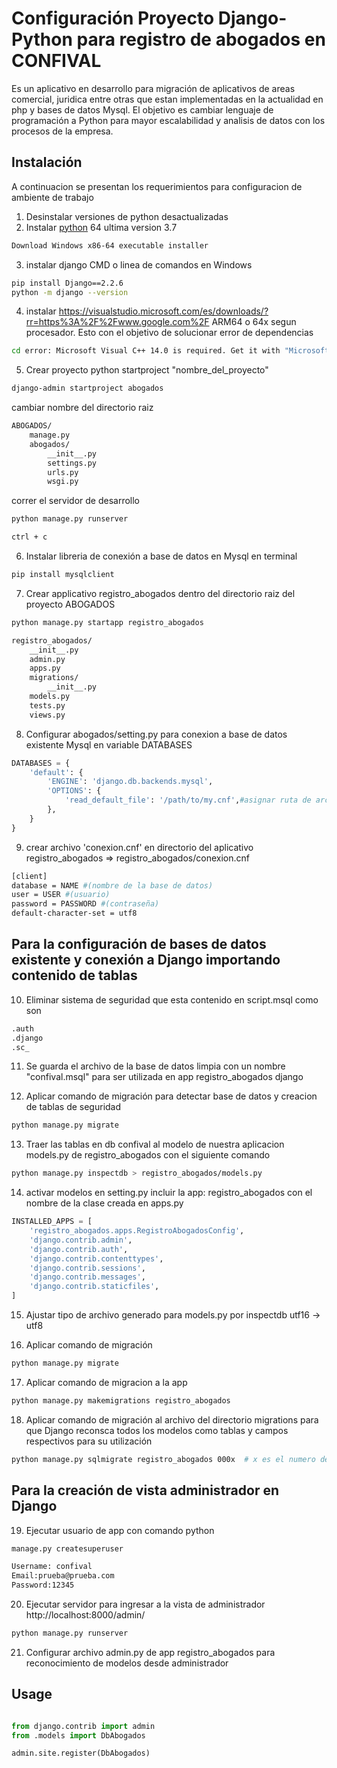 # Configuración Proyecto Django-Python para registro de abogados en CONFIVAL

Es un aplicativo en desarrollo para migración de aplicativos de areas comercial, juridica entre otras que estan
implementadas en la actualidad en php y bases de datos Mysql. El objetivo es cambiar lenguaje de programación a Python 
para mayor escalabilidad y analisis de datos con los procesos de la empresa. 

## Instalación
A continuacion se presentan los requerimientos para configuracion de ambiente de trabajo 


1. Desinstalar versiones de python desactualizadas
2. Instalar [python](https://www.python.org/downloads/windows/) 64 ultima version 3.7
```bash
Download Windows x86-64 executable installer
```
3. instalar django CMD o linea de comandos en Windows
```bash
pip install Django==2.2.6
python -m django --version
```
4. instalar https://visualstudio.microsoft.com/es/downloads/?rr=https%3A%2F%2Fwww.google.com%2F ARM64 o 64x segun procesador.
Esto con el objetivo de solucionar error de dependencias 
```bash
cd error: Microsoft Visual C++ 14.0 is required. Get it with "Microsoft Visual C++ Build Tools": http://landinghub.
```
5. Crear proyecto python startproject "nombre_del_proyecto"
```bash
django-admin startproject abogados
```
cambiar nombre del directorio raiz

```bash
ABOGADOS/
    manage.py
    abogados/
        __init__.py
        settings.py
        urls.py
        wsgi.py
```
correr el servidor de desarrollo
```bash
python manage.py runserver

ctrl + c  
```
6. Instalar libreria de conexión a base de datos en Mysql en terminal 
```bash
pip install mysqlclient
```
7. Crear applicativo registro_abogados dentro del directorio raiz del proyecto ABOGADOS
```bash
python manage.py startapp registro_abogados
```
```bash
registro_abogados/
    __init__.py
    admin.py
    apps.py
    migrations/
        __init__.py
    models.py
    tests.py
    views.py
```
8. Configurar abogados/setting.py para conexion a base de datos existente Mysql en variable DATABASES

```python
DATABASES = {
    'default': {
        'ENGINE': 'django.db.backends.mysql',
        'OPTIONS': {
            'read_default_file': '/path/to/my.cnf',#asignar ruta de archivo conexion.cnf
        },
    }
}
```

9. crear archivo 'conexion.cnf' en directorio del aplicativo  registro_abogados => registro_abogados/conexion.cnf

```bash
[client]
database = NAME #(nombre de la base de datos)
user = USER #(usuario)
password = PASSWORD #(contraseña)
default-character-set = utf8
```


## Para la configuración de bases de datos existente y conexión a Django importando contenido de tablas 

10. Eliminar sistema de seguridad que esta contenido en script.msql como son
```bash
.auth
.django
.sc_
```
	
11. Se guarda el archivo de la base de datos limpia con un nombre "confival.msql" para ser utilizada en 
app registro_abogados django

12. Aplicar comando de migración para detectar base de datos y creacion de tablas de seguridad
```bash
python manage.py migrate
```

13. Traer las tablas en db confival al modelo de nuestra aplicacion models.py de registro_abogados
con el siguiente comando

```bash
python manage.py inspectdb > registro_abogados/models.py
```

14. activar modelos en setting.py incluir la app: registro_abogados con el nombre de la clase creada en apps.py
```python
INSTALLED_APPS = [
    'registro_abogados.apps.RegistroAbogadosConfig',
    'django.contrib.admin',
    'django.contrib.auth',
    'django.contrib.contenttypes',
    'django.contrib.sessions',
    'django.contrib.messages',
    'django.contrib.staticfiles',
]
```

15. Ajustar tipo de archivo generado para models.py por inspectdb utf16 -> utf8

16. Aplicar comando de migración
```bash
python manage.py migrate
```
17. Aplicar comando de migracion a la app
```bash
python manage.py makemigrations registro_abogados
```

18. Aplicar comando de migración al archivo del directorio migrations para que Django reconsca todos los modelos 
como tablas y campos respectivos para su utilización

```bash
python manage.py sqlmigrate registro_abogados 000x  # x es el numero de la migración creada
```	

## Para la creación de vista administrador en Django

19. Ejecutar usuario de app con comando python 
```bash
manage.py createsuperuser
```
```bash
Username: confival
Email:prueba@prueba.com
Password:12345
```

20. Ejecutar servidor para ingresar a la vista de administrador http://localhost:8000/admin/
```bash
python manage.py runserver
```

21. Configurar archivo admin.py de app registro_abogados para reconocimiento de modelos desde administrador

## Usage

```python

from django.contrib import admin
from .models import DbAbogados

admin.site.register(DbAbogados)
```
